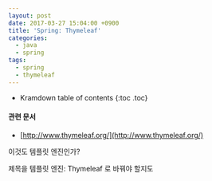 ```yaml
---
layout: post
date: 2017-03-27 15:04:00 +0900
title: 'Spring: Thymeleaf'
categories:
  - java
  - spring
tags:
  - spring
  - thymeleaf
---
```


* Kramdown table of contents
{:toc .toc}

#### 관련 문서

- [http://www.thymeleaf.org/](http://www.thymeleaf.org/)


이것도 템플릿 엔진인가?

제목을 템플릿 엔진: Thymeleaf 로 바꿔야 할지도
